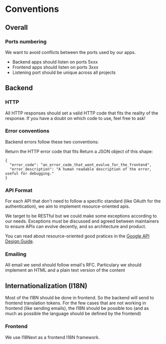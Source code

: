 # Conventions

## Overall

### Ports numbering

We want to avoid conflicts between the ports used by our apps.
- Backend apps should listen on ports 5xxx
- Frontend apps should listen on ports 3xxx
- Listening port should be unique across all projects 

## Backend

### HTTP

All HTTP responses should set a valid HTTP code that fits the reality of the response.
If you have a doubt on which code to use, feel free to ask!

### Error conventions

Backend errors follow these two conventions:

Return the HTTP error code that fits
Return a JSON object of this shape:
```
{
  "error_code": "an_error_code_that_wont_evolve_for_the_frontend",
  "error_description": "A human readable description of the error, useful for debugging."
}
```

### API Format

For each API that don't need to follow a specific standard (like OAuth for the authentication), we aim to implement resource-oriented apis.

We target to be RESTful but we could make some exceptions according to our needs. Exceptions must be discussed and agreed between maintainers to ensure APIs can evolve decently, and so architecture and product.

You can read about resource-oriented good pratices in the [Google API Design Guide](https://cloud.google.com/apis/design/).

### Emailing

All email we send should follow email's RFC.
Particulary we should implement an HTML and a plain text version of the content

## Internationalization (I18N)

Most of the I18N should be done in frontend. So the backend will send to frontend translation tokens.
For the few cases that are not working in frontend (like sending emails), the I18N should be possible too (and as much as possible the language should be defined by the frontend)

### Frontend

We use I18Next as a frontend I18N framework.
